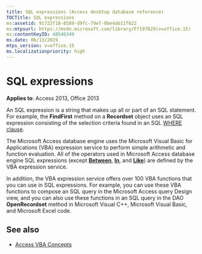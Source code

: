 ```yaml
---
title: SQL expressions (Access desktop database reference)
TOCTitle: SQL expressions
ms:assetid: 91722f18-8589-d9fc-79ef-0be4ab11f822
ms:mtpsurl: https://msdn.microsoft.com/library/Ff197629(v=office.15)
ms:contentKeyID: 48546349
ms.date: 06/13/2019
mtps_version: v=office.15
ms.localizationpriority: high
---
```


# SQL expressions

**Applies to**: Access 2013, Office 2013

An SQL expression is a string that makes up all or part of an SQL statement. For example, the **FindFirst** method on a **Recordset** object uses an SQL expression consisting of the selection criteria found in an SQL [WHERE clause](/office/vba/access/Concepts/Structured-Query-Language/where-clause-microsoft-access-sql).

The Microsoft Access database engine uses the Microsoft Visual Basic for Applications (VBA) expression service to perform simple arithmetic and function evaluation. All of the operators used in Microsoft Access database engine SQL expressions (except **[Between](/office/vba/access/concepts/miscellaneous/between-and-operator)**, **[In](/office/vba/access/concepts/miscellaneous/in-operator-microsoft-access-sql)**, and **[Like](/office/vba/access/Concepts/Structured-Query-Language/like-operator-microsoft-access-sql)**) are defined by the VBA expression service.

In addition, the VBA expression service offers over 100 VBA functions that you can use in SQL expressions. For example, you can use these VBA functions to compose an SQL query in the Microsoft Access query Design view, and you can also use these functions in an SQL query in the DAO **OpenRecordset** method in Microsoft Visual C++, Microsoft Visual Basic, and Microsoft Excel code.

## See also

- [Access VBA Concepts](/office/vba/access/concepts/miscellaneous/concepts-access-vba-reference)
